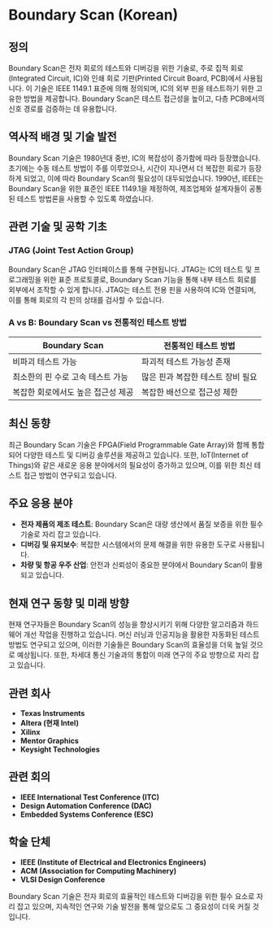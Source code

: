 # Boundary Scan (Korean)

## 정의

Boundary Scan은 전자 회로의 테스트와 디버깅을 위한 기술로, 주로 집적 회로(Integrated Circuit, IC)와 인쇄 회로 기판(Printed Circuit Board, PCB)에서 사용됩니다. 이 기술은 IEEE 1149.1 표준에 의해 정의되며, IC의 외부 핀을 테스트하기 위한 고유한 방법을 제공합니다. Boundary Scan은 테스트 접근성을 높이고, 다층 PCB에서의 신호 경로를 검증하는 데 유용합니다.

## 역사적 배경 및 기술 발전

Boundary Scan 기술은 1980년대 중반, IC의 복잡성이 증가함에 따라 등장했습니다. 초기에는 수동 테스트 방법이 주를 이루었으나, 시간이 지나면서 더 복잡한 회로가 등장하게 되었고, 이에 따라 Boundary Scan의 필요성이 대두되었습니다. 1990년, IEEE는 Boundary Scan을 위한 표준인 IEEE 1149.1을 제정하여, 제조업체와 설계자들이 공통된 테스트 방법론을 사용할 수 있도록 하였습니다.

## 관련 기술 및 공학 기초

### JTAG (Joint Test Action Group)

Boundary Scan은 JTAG 인터페이스를 통해 구현됩니다. JTAG는 IC의 테스트 및 프로그래밍을 위한 표준 프로토콜로, Boundary Scan 기능을 통해 내부 테스트 회로를 외부에서 조작할 수 있게 합니다. JTAG는 테스트 전용 핀을 사용하여 IC와 연결되며, 이를 통해 회로의 각 핀의 상태를 검사할 수 있습니다.

### A vs B: Boundary Scan vs 전통적인 테스트 방법

| Boundary Scan                       | 전통적인 테스트 방법                 |
|------------------------------------|-------------------------------------|
| 비파괴 테스트 가능                 | 파괴적 테스트 가능성 존재            |
| 최소한의 핀 수로 고속 테스트 가능 | 많은 핀과 복잡한 테스트 장비 필요   |
| 복잡한 회로에서도 높은 접근성 제공 | 복잡한 배선으로 접근성 제한           |

## 최신 동향

최근 Boundary Scan 기술은 FPGA(Field Programmable Gate Array)와 함께 통합되어 다양한 테스트 및 디버깅 솔루션을 제공하고 있습니다. 또한, IoT(Internet of Things)와 같은 새로운 응용 분야에서의 필요성이 증가하고 있으며, 이를 위한 최신 테스트 접근 방법이 연구되고 있습니다. 

## 주요 응용 분야

- **전자 제품의 제조 테스트**: Boundary Scan은 대량 생산에서 품질 보증을 위한 필수 기술로 자리 잡고 있습니다.
- **디버깅 및 유지보수**: 복잡한 시스템에서의 문제 해결을 위한 유용한 도구로 사용됩니다.
- **차량 및 항공 우주 산업**: 안전과 신뢰성이 중요한 분야에서 Boundary Scan이 활용되고 있습니다.

## 현재 연구 동향 및 미래 방향

현재 연구자들은 Boundary Scan의 성능을 향상시키기 위해 다양한 알고리즘과 하드웨어 개선 작업을 진행하고 있습니다. 머신 러닝과 인공지능을 활용한 자동화된 테스트 방법도 연구되고 있으며, 이러한 기술들은 Boundary Scan의 효율성을 더욱 높일 것으로 예상됩니다. 또한, 차세대 통신 기술과의 통합이 미래 연구의 주요 방향으로 자리 잡고 있습니다.

## 관련 회사

- **Texas Instruments**
- **Altera (현재 Intel)** 
- **Xilinx**
- **Mentor Graphics**
- **Keysight Technologies**

## 관련 회의

- **IEEE International Test Conference (ITC)**
- **Design Automation Conference (DAC)**
- **Embedded Systems Conference (ESC)**

## 학술 단체

- **IEEE (Institute of Electrical and Electronics Engineers)**
- **ACM (Association for Computing Machinery)** 
- **VLSI Design Conference** 

Boundary Scan 기술은 전자 회로의 효율적인 테스트와 디버깅을 위한 필수 요소로 자리 잡고 있으며, 지속적인 연구와 기술 발전을 통해 앞으로도 그 중요성이 더욱 커질 것입니다.